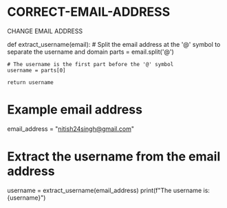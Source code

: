 # CORRECT-EMAIL-ADDRESS
CHANGE EMAIL ADDRESS

def extract_username(email):
    # Split the email address at the '@' symbol to separate the username and domain
    parts = email.split('@')

    # The username is the first part before the '@' symbol
    username = parts[0]
    
    return username

# Example email address
email_address = "nitish24singh@gmail.com"

# Extract the username from the email address
username = extract_username(email_address)
print(f"The username is: {username}")
